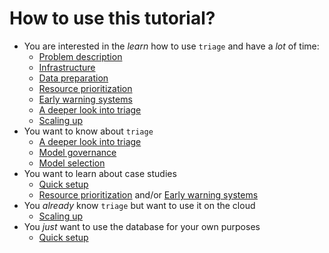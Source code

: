 # How to use this tutorial?


-   You are interested in the *learn* how to use `triage` and have a *lot* of time:
    -   [Problem description](problem_description.md)
    -   [Infrastructure](infrastructure.md)
    -   [Data preparation](data_preparation.md)
    -   [Resource prioritization](inspections.md)
    -   [Early warning systems](eis.md)
    -   [A deeper look into triage](triage_intro.md)
    -   [Scaling up](aws_batch.md)
-   You want to know about `triage`
    -   [A deeper look into triage](triage_intro.md)
    -   [Model governance](ml_governance.md)
    -   [Model selection](audition.md)
-   You want to learn about case studies
    -   [Quick setup](for_the_impatient.md)
    -   [Resource prioritization](inspections.md) and/or [Early warning systems](eis.md)
-   You *already* know `triage` but want to use it on the cloud
    -   [Scaling up](aws_batch.md)
- You *just* want to use the database for your own purposes
    -  [Quick setup](for_the_impatient.md)

